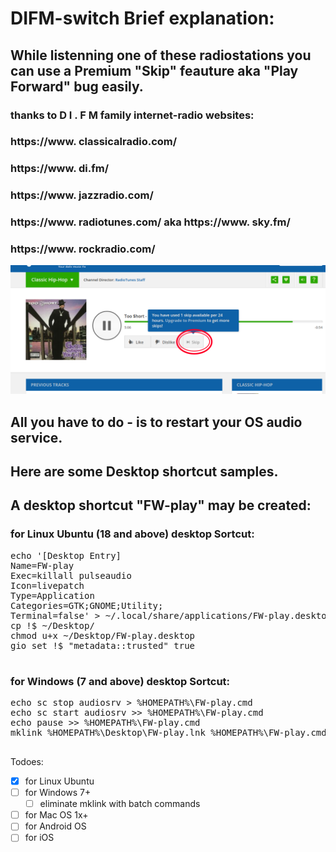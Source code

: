 # DIFM-switch Brief explanation:
## While listenning one of these radiostations you can use a Premium "Skip" feauture aka "Play Forward" bug easily.

### thanks to  D I . F M  family internet-radio websites:

### https://www. classicalradio.com/
### https://www. di.fm/
### https://www. jazzradio.com/
### https://www. radiotunes.com/ aka https://www. sky.fm/
### https://www. rockradio.com/


 <img src='https://raw.githubusercontent.com/BigBoatCap/DIFM-switch/master/Selection_042.png' />

## All you have to do - is to restart your OS audio service.

## Here are some Desktop shortcut samples. 
## A desktop shortcut "FW-play" may be created:

### for Linux Ubuntu (18 and above) desktop Sortcut:
<pre>echo '[Desktop Entry]
Name=FW-play
Exec=killall pulseaudio
Icon=livepatch
Type=Application
Categories=GTK;GNOME;Utility;
Terminal=false' > ~/.local/share/applications/FW-play.desktop
cp !$ ~/Desktop/
chmod u+x ~/Desktop/FW-play.desktop
gio set !$ "metadata::trusted" true

</pre>

### for Windows (7 and above) desktop Sortcut:
<pre>echo sc stop audiosrv > %HOMEPATH%\FW-play.cmd
echo sc start audiosrv >> %HOMEPATH%\FW-play.cmd
echo pause >> %HOMEPATH%\FW-play.cmd
mklink %HOMEPATH%\Desktop\FW-play.lnk %HOMEPATH%\FW-play.cmd

</pre>


Todoes:
- [x] for Linux Ubuntu
- [ ] for Windows 7+ 
  - [ ] eliminate mklink with batch commands
- [ ] for Mac OS 1x+
- [ ] for Android OS
- [ ] for iOS
